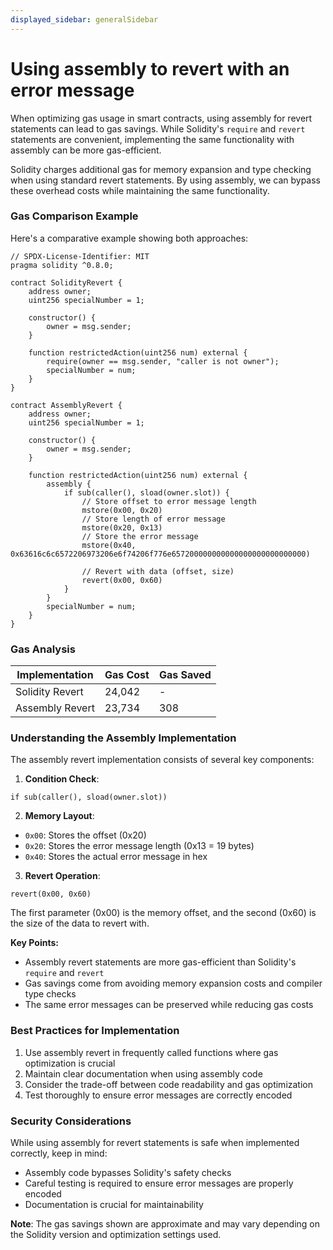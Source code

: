 ```yaml
---
displayed_sidebar: generalSidebar
---
```


# Using assembly to revert with an error message

When optimizing gas usage in smart contracts, using assembly for revert statements can lead to gas savings. While Solidity's `require` and `revert` statements are convenient, implementing the same functionality with assembly can be more gas-efficient.

Solidity charges additional gas for memory expansion and type checking when using standard revert statements. By using assembly, we can bypass these overhead costs while maintaining the same functionality.

### Gas Comparison Example

Here's a comparative example showing both approaches:

```solidity
// SPDX-License-Identifier: MIT
pragma solidity ^0.8.0;

contract SolidityRevert {
    address owner;
    uint256 specialNumber = 1;

    constructor() {
        owner = msg.sender;
    }

    function restrictedAction(uint256 num) external {
        require(owner == msg.sender, "caller is not owner");
        specialNumber = num;
    }
}

contract AssemblyRevert {
    address owner;
    uint256 specialNumber = 1;

    constructor() {
        owner = msg.sender;
    }

    function restrictedAction(uint256 num) external {
        assembly {
            if sub(caller(), sload(owner.slot)) {
                // Store offset to error message length
                mstore(0x00, 0x20)
                // Store length of error message
                mstore(0x20, 0x13)
                // Store the error message
                mstore(0x40, 0x63616c6c6572206973206e6f74206f776e657200000000000000000000000000)

                // Revert with data (offset, size)
                revert(0x00, 0x60)
            }
        }
        specialNumber = num;
    }
}
```

### Gas Analysis

| Implementation  | Gas Cost | Gas Saved |
| --------------- | -------- | --------- |
| Solidity Revert | 24,042   | -         |
| Assembly Revert | 23,734   | 308       |

### Understanding the Assembly Implementation

The assembly revert implementation consists of several key components:

1. **Condition Check**:

```solidity
if sub(caller(), sload(owner.slot))
```

2. **Memory Layout**:

- `0x00`: Stores the offset (0x20)
- `0x20`: Stores the error message length (0x13 = 19 bytes)
- `0x40`: Stores the actual error message in hex

3. **Revert Operation**:

```solidity
revert(0x00, 0x60)
```

The first parameter (0x00) is the memory offset, and the second (0x60) is the size of the data to revert with.

**Key Points:**

- Assembly revert statements are more gas-efficient than Solidity's `require` and `revert`
- Gas savings come from avoiding memory expansion costs and compiler type checks
- The same error messages can be preserved while reducing gas costs

### Best Practices for Implementation

1. Use assembly revert in frequently called functions where gas optimization is crucial
2. Maintain clear documentation when using assembly code
3. Consider the trade-off between code readability and gas optimization
4. Test thoroughly to ensure error messages are correctly encoded

### Security Considerations

While using assembly for revert statements is safe when implemented correctly, keep in mind:

- Assembly code bypasses Solidity's safety checks
- Careful testing is required to ensure error messages are properly encoded
- Documentation is crucial for maintainability

**Note**: The gas savings shown are approximate and may vary depending on the Solidity version and optimization settings used.